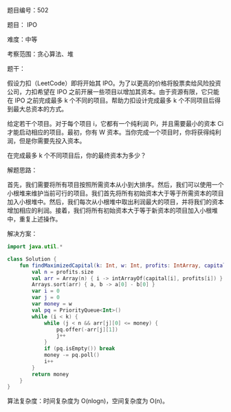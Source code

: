 题目编号：502

题目： IPO

难度：中等

考察范围：贪心算法、堆

题干：

假设力扣（LeetCode）即将开始其 IPO。为了以更高的价格将股票卖给风险投资公司，力扣希望在 IPO 之前开展一些项目以增加其资本。由于资源有限，它只能在 IPO 之前完成最多 k 个不同的项目。帮助力扣设计完成最多 k 个不同项目后得到最大总资本的方式。

给定若干个项目。对于每个项目 i，它都有一个纯利润 Pi，并且需要最小的资本 Ci 才能启动相应的项目。最初，你有 W 资本。当你完成一个项目时，你将获得纯利润，但是你需要先投入资本。

在完成最多 k 个不同项目后，你的最终资本为多少？

解题思路：

首先，我们需要将所有项目按照所需资本从小到大排序。然后，我们可以使用一个小根堆来维护当前可行的项目。我们首先将所有初始资本大于等于所需资本的项目加入小根堆中。然后，我们每次从小根堆中取出利润最大的项目，并将我们的资本增加相应的利润。接着，我们将所有初始资本大于等于新资本的项目加入小根堆中，重复上述操作。

解决方案：

```kotlin
import java.util.*

class Solution {
    fun findMaximizedCapital(k: Int, w: Int, profits: IntArray, capital: IntArray): Int {
        val n = profits.size
        val arr = Array(n) { i -> intArrayOf(capital[i], profits[i]) }
        Arrays.sort(arr) { a, b -> a[0] - b[0] }
        var i = 0
        var j = 0
        var money = w
        val pq = PriorityQueue<Int>()
        while (i < k) {
            while (j < n && arr[j][0] <= money) {
                pq.offer(-arr[j][1])
                j++
            }
            if (pq.isEmpty()) break
            money -= pq.poll()
            i++
        }
        return money
    }
}
```

算法复杂度：时间复杂度为 O(nlogn)，空间复杂度为 O(n)。